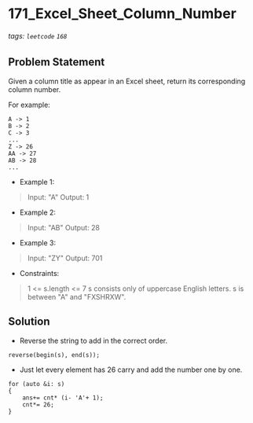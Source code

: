# 171_Excel_Sheet_Column_Number
###### tags: `leetcode` `168`
## Problem Statement
Given a column title as appear in an Excel sheet, return its corresponding column number.

For example:

    A -> 1
    B -> 2
    C -> 3
    ...
    Z -> 26
    AA -> 27
    AB -> 28 
    ...
- Example 1:

> Input: "A"
Output: 1
- Example 2:

> Input: "AB"
Output: 28
- Example 3:

> Input: "ZY"
Output: 701
 
- Constraints:

> 1 <= s.length <= 7
s consists only of uppercase English letters.
s is between "A" and "FXSHRXW".

## Solution
- Reverse the string to add in the correct order.

```cpp=
reverse(begin(s), end(s));
```
- Just let every element has 26 carry and add the number one by one.

```cpp=
for (auto &i: s)
{
    ans+= cnt* (i- 'A'+ 1);
    cnt*= 26;
}
```
